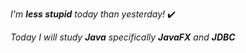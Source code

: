 *I'm **less stupid** today than yesterday!* ✔️

_Today I will study **Java** specifically **JavaFX** and **JDBC**_
